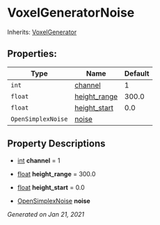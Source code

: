 # VoxelGeneratorNoise

Inherits: [VoxelGenerator](VoxelGenerator.md)




## Properties: 


Type                | Name                             | Default 
------------------- | -------------------------------- | --------
`int`               | [channel](#i_channel)            | 1       
`float`             | [height_range](#i_height_range)  | 300.0   
`float`             | [height_start](#i_height_start)  | 0.0     
`OpenSimplexNoise`  | [noise](#i_noise)                |         
<p></p>

## Property Descriptions

- [int](https://docs.godotengine.org/en/stable/classes/class_int.html)<span id="i_channel"></span> **channel** = 1


- [float](https://docs.godotengine.org/en/stable/classes/class_float.html)<span id="i_height_range"></span> **height_range** = 300.0


- [float](https://docs.godotengine.org/en/stable/classes/class_float.html)<span id="i_height_start"></span> **height_start** = 0.0


- [OpenSimplexNoise](https://docs.godotengine.org/en/stable/classes/class_opensimplexnoise.html)<span id="i_noise"></span> **noise**


_Generated on Jan 21, 2021_

